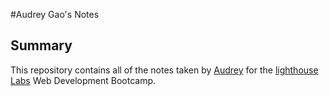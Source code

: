 #Audrey Gao's Notes
## Summary

This repository contains all of the notes taken by [Audrey](https://github.com/Audreugzg) for the [lighthouse Labs](https://www.lighthouselabs.ca/) Web Development Bootcamp.